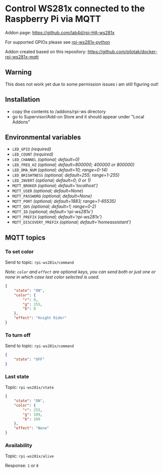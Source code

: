 # Control WS281x connected to the Raspberry Pi via MQTT

Addon page: https://github.com/lab4d/rpi-HA-ws281x

For supported GPIOs please see [rpi-ws281x-python](https://github.com/rpi-ws281x/rpi-ws281x-python/blob/master/library/README.rst)

Addon created based on this repository: https://github.com/pilotak/docker-rpi-ws281x-mqtt

## Warning
This does not work yet due to some permission issues i am still figuring out!

## Installation
- copy the contents to /addons/rpi-ws directory
- go to Supervisor/Add-on Store and it should appear under "Local Addons"

## Environmental variables
- `LED_GPIO` *(required)*
- `LED_COUNT` *(required)*
- `LED_CHANNEL` *(optional; default=0)*
- `LED_FREQ_HZ` *(optional; default=800000; 400000 or 800000)*
- `LED_DMA_NUM` *(optional; default=10; range=0-14)*
- `LED_BRIGHTNESS` *(optional; default=255; range=1-255)*
- `LED_INVERT` *(optional; default=0; 0 or 1)*
- `MQTT_BROKER` *(optional; default='localhost')*
- `MQTT_USER` *(optional; default=None*)
- `MQTT_PASSWORD` *(optional; default=None)*
- `MQTT_PORT` *(optional; default=1883; range=1-65535)*
- `MQTT_QOS` *(optional; default=1; range=0-2)*
- `MQTT_ID`   *(optional; default='rpi-ws281x')*
- `MQTT_PREFIX`  *(optional; default='rpi-ws281x')*
- `MQTT_DISCOVERY_PREFIX` *(optional; default='homeassistant')*


## MQTT topics
### To set color
Send to topic: `rpi-ws281x/command`

*Note: `color` and `effect` are optional keys, you can send both or just one or none in which case last color selected is used.*
```json
{
    "state": "ON",
    "color": {
        "r": 0,
        "g": 255,
        "b": 0
    },
    "effect": "Knight Rider"
}
```

### To turn off
Send to topic: `rpi-ws281x/command`
```json
{
    "state": "OFF"
}
```

### Last state
Topic: `rpi-ws281x/state`
```json
{
    "state": "ON",
    "color": {
        "r": 255,
        "g": 109,
        "b": 109
    },
    "effect": "None"
}
```

### Availability
Topic: `rpi-ws281x/alive`

Response: `1` or `0`
